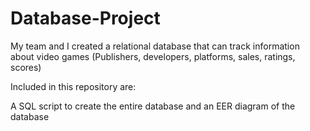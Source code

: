 # Database-Project
My team and I created a relational database that can track information about video games (Publishers, developers, platforms, sales, ratings, scores)

Included in this repository are:

A SQL script to create the entire database and an EER diagram of the database
